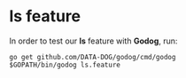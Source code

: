# ls feature

In order to test our **ls** feature with **Godog**, run:

    go get github.com/DATA-DOG/godog/cmd/godog
    $GOPATH/bin/godog ls.feature

